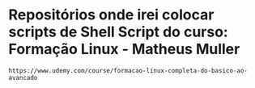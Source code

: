 # Repositórios onde irei colocar scripts de Shell Script do curso: Formação Linux - Matheus Muller

`https://www.udemy.com/course/formacao-linux-completa-do-basico-ao-avancado`
